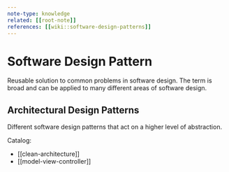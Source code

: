 ```yaml
---
note-type: knowledge
related: [[root-note]]
references: [[wiki::software-design-patterns]]
---
```


# Software Design Pattern

Reusable solution to common problems in software design. The term is broad and
can be applied to many different areas of software design.

## Architectural Design Patterns

Different software design patterns that act on a higher level of abstraction.

Catalog:

- [[clean-architecture]]
- [[model-view-controller]]
